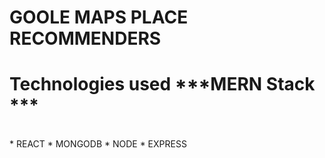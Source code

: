 # GOOLE MAPS PLACE RECOMMENDERS

# Technologies used ***MERN Stack ***<br/>
<br/>
* REACT 
* MONGODB 
* NODE
* EXPRESS
<br/><br/>

